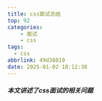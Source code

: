 ```yaml
---
title: css面试总结
top: 92
categories: 
    - 面试
    - css
tags:
  - css
abbrlink: 49d38819
date: 2025-01-02 18:12:38
---
```


##### 本文讲述了css面试的相关问题
<!-- more -->